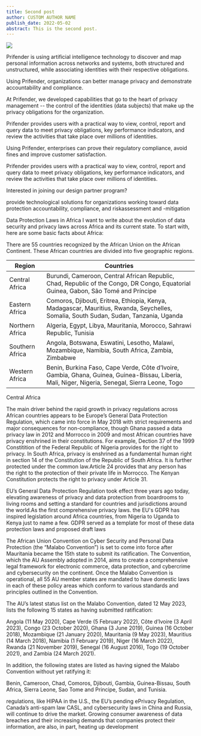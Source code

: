 ```yaml
---
title: Second post
author: CUSTOM AUTHOR NAME
publish_date: 2022-05-02
abstract: This is the second post.
---
```


<img src="second/hello2.png"/>

Prifender is using artificial intelligence technology to discover and map personal information across networks and systems, both structured and unstructured, while associating identities with their respective obligations.

Using Prifender, organizations can better manage privacy and demonstrate accountability and compliance.

At Prifender, we developed capabilities that go to the heart of privacy management -- the control of the identities (data subjects) that make up the privacy obligations for the organization.

Prifender provides users with a practical way to view, control, report and query data to meet privacy obligations, key performance indicators, and review the activities that take place over millions of identities.

Using Prifender, enterprises can prove their regulatory compliance, avoid fines and improve customer satisfaction.

Prifender provides users with a practical way to view, control, report and query data to meet privacy obligations, key performance indicators, and review the activities that take place over millions of identities.



Interested in joining our
design partner program?

 provide
technological solutions for organizations
working toward data protection
accountability, compliance, and riskassessment and -mitigation


Data Protection Laws in Africa
I want to write about the evolution of data security and privacy laws across Africa and its current state. To start with, here are some basic facts about Africa:

There are 55 countries recognized by the African Union on the African Continent. 
These African countries are divided into five geographic regions.
  
  
| Region | Countries |
|---|---|
| Central Africa | Burundi, Cameroon, Central African Republic, Chad, Republic of the Congo, DR Congo, Equatorial Guinea, Gabon, São Tomé and Príncipe |
| Eastern Africa | Comoros, Djibouti, Eritrea, Ethiopia, Kenya, Madagascar, Mauritius, Rwanda, Seychelles, Somalia, South Sudan, Sudan, Tanzania, Uganda |
| Northern Africa | Algeria, Egypt, Libya, Mauritania, Morocco, Sahrawi Republic, Tunisia |
| Southern Africa | Angola, Botswana, Eswatini, Lesotho, Malawi, Mozambique, Namibia,  South Africa, Zambia, Zimbabwe |
| Western Africa | Benin, Burkina Faso, Cape Verde, Côte d’Ivoire, Gambia, Ghana, Guinea, Guinea-Bissau, Liberia, Mali, Niger, Nigeria, Senegal, Sierra Leone, Togo |  
  
  
  
  
  
  
  
  
  
  
  
  



Central Africa




The main driver behind the rapid growth in privacy regulations across African countries appears to be Europe’s General Data Protection Regulation, which came into force in May 2018 with strict requirements and major consequences for non-compliance, though Ghana passed a data privacy law in 2012 and Morrocco in 2009 and most African countries have privacy enshrined in their constitutions. For example, Dection 37 of the 1999 Constitition of the Federal Republic of Nigeria provides for the right to privacy. In South Africa, privacy is enshrined as a fundamental human right in section 14 of the Constitution of the Republic of South Africa. It is further protected under the common law.Article 24 provides that any person has the right to the protection of their private life in Morrocco. The Kenyan Constitution protects the right to privacy under Article 31.

EU’s General Data Protection Regulation took effect three years ago today, elevating awareness of privacy and data protection from boardrooms to living rooms and setting a standard for countries and jurisdictions around the world.As the first comprehensive privacy laws. the EU's GDPR has inspired legislation around Africa countries, from Nigeria to Uganda to Kenya just to name a few. GDPR served as a template for most of these data protection laws and proposed draft laws 

The African Union Convention on Cyber Security and Personal Data Protection (the “Malabo Convention”) is set to come into force after Mauritania became the 15th state to submit its ratification. The Convention, which the AU Assembly adopted in 2014, aims to create a comprehensive legal framework for electronic commerce, data protection, and cybercrime and cybersecurity on the continent. Once the Malabo Convention is operational, all 55 AU member states are mandated to have domestic laws in each of these policy areas which conform to various standards and principles outlined in the Convention.

The AU’s latest status list on the Malabo Convention, dated 12 May 2023, lists the following 15 states as having submitted ratification:

Angola (11 May 2020), Cape Verde (5 February 2022), Côte d’Ivoire (3 April 2023), Congo (23 October 2020), Ghana (3 June 2019), Guinea (16 October 2018), Mozambique (21 January 2020), Mauritania (9 May 2023), Mauritius (14 March 2018), Namibia (1 February 2019), Niger (16 March 2022), Rwanda (21 November 2019), Senegal (16 August 2016), Togo (19 October 2021), and Zambia (24 March 2021).

In addition, the following states are listed as having signed the Malabo Convention without yet ratifying it:

Benin, Cameroon, Chad, Comoros, Djibouti, Gambia, Guinea-Bissau, South Africa, Sierra Leone, Sao Tome and Principe, Sudan, and Tunisia.





regulations,
like HIPAA in the U.S., the EU’s pending
ePrivacy Regulation, Canada’s anti-spam
law CASL, and cybersecurity laws in China
and Russia, will continue to drive the
market. Growing consumer awareness of
data breaches and their increasing demands
that companies protect their information,
are also, in part, heating up development
